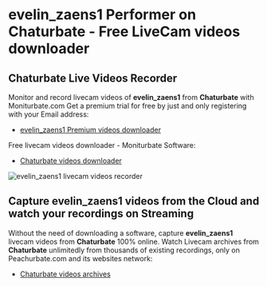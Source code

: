 # evelin_zaens1 Performer on Chaturbate - Free LiveCam videos downloader

## Chaturbate Live Videos Recorder

Monitor and record livecam videos of **evelin_zaens1** from **Chaturbate** with Moniturbate.com
Get a premium trial for free by just and only registering with your Email address:
* [evelin_zaens1 Premium videos downloader](https://moniturbate.com/request-demo-licence-key.html)

Free livecam videos downloader - Moniturbate Software:
* [Chaturbate videos downloader](https://moniturbate.com/moniturbate-download-software.html)

![evelin_zaens1 livecam videos recorder](https://peachurnet.com/templates/moniturbate-software.png)


## Capture evelin_zaens1 videos from the Cloud and watch your recordings on Streaming

Without the need of downloading a software, capture **evelin_zaens1** livecam videos from **Chaturbate** 100% online.
Watch Livecam archives from **Chaturbate** unlimitedly from thousands of existing recordings, only on Peachurbate.com and its websites network:
* [Chaturbate videos archives](https://peachurnet.com/)
